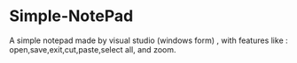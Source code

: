 # Simple-NotePad
A simple notepad made by visual studio (windows form) , with features like : open,save,exit,cut,paste,select all, and zoom.
